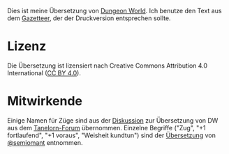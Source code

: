 Dies ist meine Übersetzung von [Dungeon World](http://www.dungeon-world.com/). Ich benutze den Text aus dem [Gazetteer](http://book.dwgazetteer.com), der der Druckversion entsprechen sollte.

# Lizenz

Die Übersetzung ist lizensiert nach Creative Commons Attribution 4.0 International ([CC BY 4.0](https://creativecommons.org/licenses/by/4.0/)).

# Mitwirkende

Einige Namen für Züge sind aus der [Diskussion](http://www.tanelorn.net/index.php/topic,85578.0.html) zur Übersetzung von DW aus dem [Tanelorn-Forum](http://www.tanelorn.net) übernommen.
Einzelne Begriffe ("Zug", "+1 fortlaufend", "+1 voraus", "Weisheit kundtun") sind der [Übersetzung](https://github.com/semiomant/Dungeon-World) von [@semiomant](https://github.com/semiomant) entnommen.
